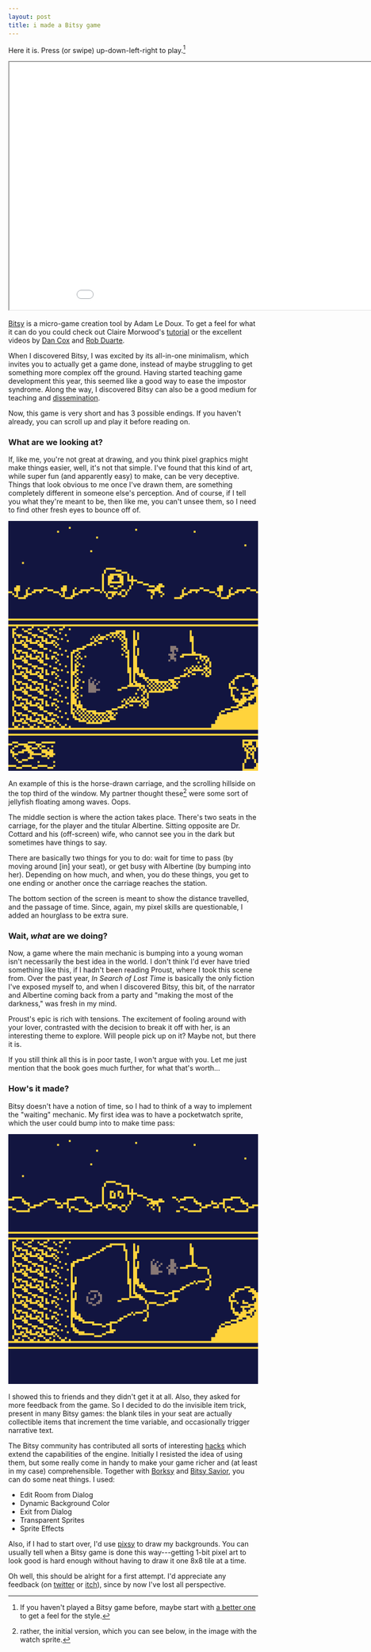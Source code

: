 ```yaml
---
layout: post
title: i made a Bitsy game
---
```


Here it is. Press (or swipe) up-down-left-right to play.[^1]

<iframe src="/public/albertineBorksy7.html" width="960" height="500"></iframe>

[Bitsy](https://ledoux.itch.io/bitsy) is a micro-game creation tool by Adam Le Doux. To get a feel for what it can do you could check out Claire Morwood's [tutorial](https://www.shimmerwitch.space/bitsyTutorial.html) or the excellent videos by [Dan Cox](https://www.youtube.com/playlist?list=PLlXuD3kyVEr5sF4iM2CszNt-fSVZDqxUm) and [Rob Duarte](https://www.youtube.com/playlist?list=PLNE1nfKgKSv7cR7QG7IIu-nEMHiVQsGNM).

When I discovered Bitsy, I was excited by its all-in-one minimalism, which invites you to actually get a game done, instead of maybe struggling to get something more complex off the ground. Having started teaching game development this year, this seemed like a good way to ease the impostor syndrome. Along the way, I discovered Bitsy can also be a good medium for teaching and [dissemination](https://emmawinston.me/pathways-desire-lines/).

Now, this game is very short and has 3 possible endings. If you haven't already, you can scroll up and play it before reading on.

### What are we looking at?

If, like me, you're not great at drawing, and you think pixel graphics might make things easier, well, it's not that simple. I've found that this kind of art, while super fun (and apparently easy) to make, can be very deceptive. Things that look obvious to me once I've drawn them, are something completely different in someone else's perception. And of course, if I tell you what they're meant to be, then like me, you can't unsee them, so I need to find other fresh eyes to bounce off of.

![game main screen](/images/albertine/albertine.gif)

An example of this is the horse-drawn carriage, and the scrolling hillside on the top third of the window. My partner thought these[^2] were some sort of jellyfish floating among waves. Oops.

The middle section is where the action takes place. There's two seats in the carriage, for the player and the titular Albertine. Sitting opposite are Dr. Cottard and his (off-screen) wife, who cannot see you in the dark but sometimes have things to say.

There are basically two things for you to do: wait for time to pass (by moving around [in] your seat), or get busy with Albertine (by bumping into her). Depending on how much, and when, you do these things, you get to one ending or another once the carriage reaches the station.

The bottom section of the screen is meant to show the distance travelled, and the passage of time. Since, again, my pixel skills are questionable, I added an hourglass to be extra sure.

### Wait, *what* are we doing?

Now, a game where the main mechanic is bumping into a young woman isn't necessarily the best idea in the world. I don't think I'd ever have tried something like this, if I hadn't been reading Proust, where I took this scene from. Over the past year, *In Search of Lost Time* is basically the only fiction I've exposed myself to, and when I discovered Bitsy, this bit, of the narrator and Albertine coming back from a party and "making the most of the darkness," was fresh in my mind.

Proust's epic is rich with tensions. The excitement of fooling around with your lover, contrasted with the decision to break it off with her, is an interesting theme to explore. Will people pick up on it? Maybe not, but there it is.

If you still think all this is in poor taste, I won't argue with you. Let me just mention that the book goes much further, for what that's worth...

### How's it made?

Bitsy doesn't have a notion of time, so I had to think of a way to implement the "waiting" mechanic. My first idea was to have a pocketwatch sprite, which the user could bump into to make time pass:

![previous version with watch sprite](/images/albertine/albertine-watch.gif)

I showed this to friends and they didn't get it at all. Also, they asked for more feedback from the game. So I decided to do the invisible item trick, present in many Bitsy games: the blank tiles in your seat are actually collectible items that increment the time variable, and occasionally trigger narrative text.

The Bitsy community has contributed all sorts of interesting [hacks](https://github.com/seleb/bitsy-hacks) which extend the capabilities of the engine. Initially I resisted the idea of using them, but some really come in handy to make your game richer and (at least in my case) comprehensible. Together with [Borksy](https://ayolland.itch.io/borksy) and [Bitsy Savior](https://aloelazoe.itch.io/bitsy-savior), you can do some neat things. I used:

- Edit Room from Dialog
- Dynamic Background Color
- Exit from Dialog
- Transparent Sprites
- Sprite Effects

Also, if I had to start over, I'd use [pixsy](https://ruin.itch.io/pixsy) to draw my backgrounds. You can usually tell when a Bitsy game is done this way---getting 1-bit pixel art to look good is hard enough without having to draw it one 8x8 tile at a time.

Oh well, this should be alright for a first attempt. I'd appreciate any feedback (on [twitter](https://twitter.com/growlerpig) or [itch](https://rvirmoors.itch.io/albertine)), since by now I've lost all perspective.


[^1]: If you haven't played a Bitsy game before, maybe start with [a better one](https://itch.io/games/made-with-bitsy) to get a feel for the style.

[^2]: rather, the initial version, which you can see below, in the image with the watch sprite.